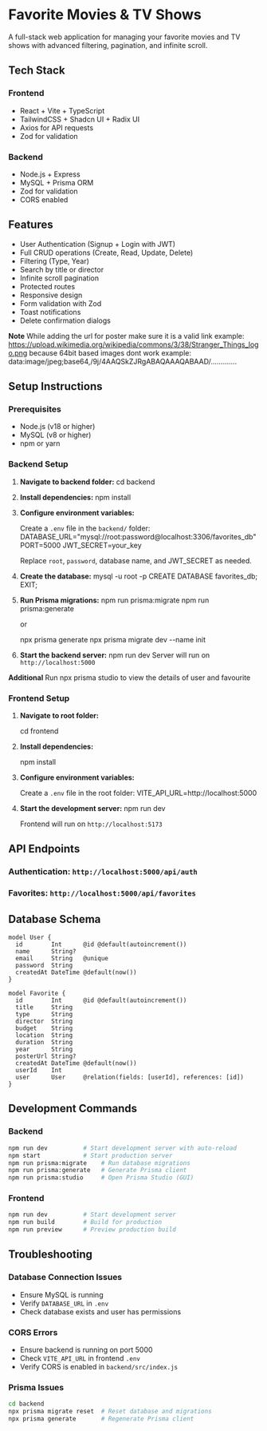 # Favorite Movies & TV Shows

A full-stack web application for managing your favorite movies and TV shows with advanced filtering, pagination, and infinite scroll.

## Tech Stack

### Frontend
- React + Vite + TypeScript
- TailwindCSS + Shadcn UI + Radix UI
- Axios for API requests
- Zod for validation

### Backend
- Node.js + Express
- MySQL + Prisma ORM
- Zod for validation
- CORS enabled

## Features

- User Authentication (Signup + Login with JWT)  
- Full CRUD operations (Create, Read, Update, Delete)  
- Filtering (Type, Year)  
- Search by title or director  
- Infinite scroll pagination  
- Protected routes  
- Responsive design  
- Form validation with Zod  
- Toast notifications  
- Delete confirmation dialogs

**Note**
While adding the url for poster make sure it is a valid link example:
https://upload.wikimedia.org/wikipedia/commons/3/38/Stranger_Things_logo.png
because 64bit based images dont work example:
data:image/jpeg;base64,/9j/4AAQSkZJRgABAQAAAQABAAD/.............

## Setup Instructions

### Prerequisites

- Node.js (v18 or higher)
- MySQL (v8 or higher)
- npm or yarn

### Backend Setup

1. **Navigate to backend folder:**
   cd backend

2. **Install dependencies:**
   npm install

3. **Configure environment variables:**
   
   Create a `.env` file in the `backend/` folder:
   DATABASE_URL="mysql://root:password@localhost:3306/favorites_db"
   PORT=5000
   JWT_SECRET=your_key
   
   Replace `root`, `password`, database name, and JWT_SECRET as needed.

4. **Create the database:**
   mysql -u root -p
   CREATE DATABASE favorites_db;
   EXIT;


5. **Run Prisma migrations:**
   npm run prisma:migrate
   npm run prisma:generate

   or

   npx prisma generate
   npx prisma migrate dev --name init

6. **Start the backend server:**
   npm run dev
   Server will run on `http://localhost:5000`

**Additional**
Run npx prisma studio to view the details of user and favourite

### Frontend Setup

1. **Navigate to root folder:**

   cd frontend


2. **Install dependencies:**

   npm install

3. **Configure environment variables:**
   
   Create a `.env` file in the root folder:
   VITE_API_URL=http://localhost:5000

4. **Start the development server:**
   npm run dev
   
   Frontend will run on `http://localhost:5173`

## API Endpoints

### Authentication: `http://localhost:5000/api/auth`

### Favorites: `http://localhost:5000/api/favorites`

## Database Schema

```prisma
model User {
  id        Int      @id @default(autoincrement())
  name      String?
  email     String   @unique
  password  String
  createdAt DateTime @default(now())
}

model Favorite {
  id        Int      @id @default(autoincrement())
  title     String
  type      String
  director  String
  budget    String
  location  String
  duration  String
  year      String
  posterUrl String?
  createdAt DateTime @default(now())
  userId    Int
  user      User     @relation(fields: [userId], references: [id])
}

```

## Development Commands

### Backend
```bash
npm run dev          # Start development server with auto-reload
npm start            # Start production server
npm run prisma:migrate    # Run database migrations
npm run prisma:generate   # Generate Prisma client
npm run prisma:studio     # Open Prisma Studio (GUI)
```

### Frontend
```bash
npm run dev          # Start development server
npm run build        # Build for production
npm run preview      # Preview production build
```

## Troubleshooting

### Database Connection Issues
- Ensure MySQL is running
- Verify `DATABASE_URL` in `.env`
- Check database exists and user has permissions

### CORS Errors
- Ensure backend is running on port 5000
- Check `VITE_API_URL` in frontend `.env`
- Verify CORS is enabled in `backend/src/index.js`

### Prisma Issues
```bash
cd backend
npx prisma migrate reset  # Reset database and migrations
npx prisma generate       # Regenerate Prisma client
```
